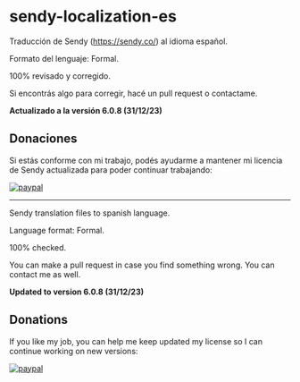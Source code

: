 # sendy-localization-es
Traducción de Sendy (https://sendy.co/) al idioma español.

Formato del lenguaje: Formal.

100% revisado y corregido.

Si encontrás algo para corregir, hacé un pull request o contactame.

**Actualizado a la versión 6.0.8 (31/12/23)**

## Donaciones
Si estás conforme con mi trabajo, podés ayudarme a mantener mi licencia de Sendy actualizada para poder continuar trabajando:

[![paypal](https://www.paypalobjects.com/en_US/i/btn/btn_donateCC_LG.gif)](https://www.paypal.com/donate?hosted_button_id=RPVUW39UUS7NY)

---

Sendy translation files to spanish language.

Language format: Formal.

100% checked.

You can make a pull request in case you find something wrong. You can contact me as well.

**Updated to version 6.0.8 (31/12/23)**

## Donations
If you like my job, you can help me keep updated my license so I can continue working on new versions:

[![paypal](https://www.paypalobjects.com/en_US/i/btn/btn_donateCC_LG.gif)](https://www.paypal.com/donate?hosted_button_id=RPVUW39UUS7NY)
